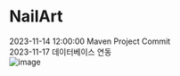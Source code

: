 # NailArt
2023-11-14 12:00:00 Maven Project Commit            
2023-11-17 데이터베이스 연동            
![image](https://github.com/2023-SMHRD-IS-CLOUD-1/NailArt/assets/123911778/88923e3b-b03d-48ba-9fd6-9b1aea72436d)            

